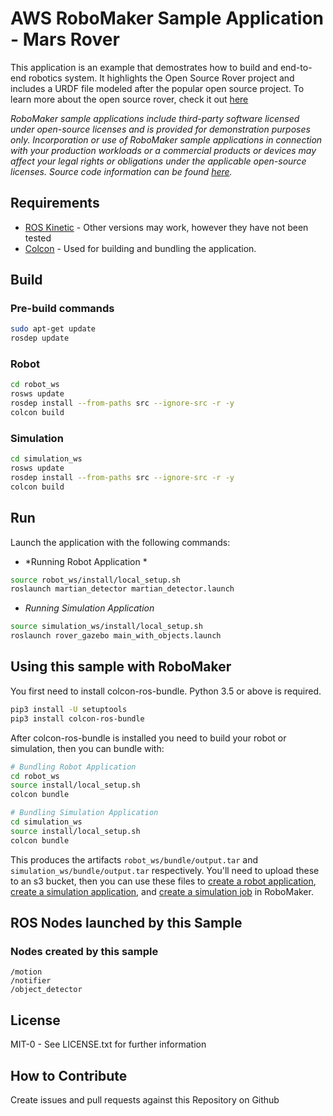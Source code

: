 # AWS RoboMaker Sample Application - Mars Rover

This application is an example that demostrates how to build and end-to-end robotics system. It highlights the Open Source Rover project and includes a URDF file modeled after the popular open source project. To learn more about the open source rover, check it out [here](https://opensourcerover.jpl.nasa.gov/)

_RoboMaker sample applications include third-party software licensed under open-source licenses and is provided for demonstration purposes only. Incorporation or use of RoboMaker sample applications in connection with your production workloads or a commercial products or devices may affect your legal rights or obligations under the applicable open-source licenses. Source code information can be found [here](https://s3.console.aws.amazon.com/s3/buckets/robomaker-applications-us-east-1-72fc243f9355/hello-world/?region=us-east-1)._

## Requirements

- [ROS Kinetic](http://wiki.ros.org/kinetic/Installation/Ubuntu) - Other versions may work, however they have not been tested
- [Colcon](https://colcon.readthedocs.io/en/released/user/installation.html) - Used for building and bundling the application. 

## Build

### Pre-build commands

```bash
sudo apt-get update
rosdep update
```

### Robot

```bash
cd robot_ws
rosws update
rosdep install --from-paths src --ignore-src -r -y
colcon build
```

### Simulation

```bash
cd simulation_ws
rosws update
rosdep install --from-paths src --ignore-src -r -y
colcon build
```

## Run

Launch the application with the following commands:


- *Running Robot Application *
```bash
source robot_ws/install/local_setup.sh
roslaunch martian_detector martian_detector.launch
```

- *Running Simulation Application*
```bash
source simulation_ws/install/local_setup.sh
roslaunch rover_gazebo main_with_objects.launch
```

## Using this sample with RoboMaker

You first need to install colcon-ros-bundle. Python 3.5 or above is required. 

```bash
pip3 install -U setuptools
pip3 install colcon-ros-bundle
```

After colcon-ros-bundle is installed you need to build your robot or simulation, then you can bundle with:

```bash
# Bundling Robot Application
cd robot_ws
source install/local_setup.sh
colcon bundle

# Bundling Simulation Application
cd simulation_ws
source install/local_setup.sh
colcon bundle
```

This produces the artifacts `robot_ws/bundle/output.tar` and `simulation_ws/bundle/output.tar` respectively. 
You'll need to upload these to an s3 bucket, then you can use these files to 
[create a robot application](https://docs.aws.amazon.com/robomaker/create-robot-application.html),  
[create a simulation application](https://docs.aws.amazon.com/robomaker/create-simulation-application.html), 
and [create a simulation job](https://docs.aws.amazon.com/robomaker/create-simulation-job.html) in RoboMaker.

## ROS Nodes launched by this Sample 

### Nodes created by this sample

```
/motion
/notifier
/object_detector
```

## License

MIT-0 - See LICENSE.txt for further information

## How to Contribute

Create issues and pull requests against this Repository on Github


